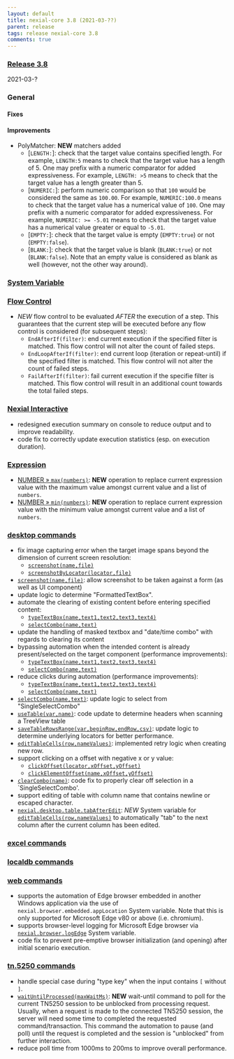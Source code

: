 ```yaml
---
layout: default
title: nexial-core 3.8 (2021-03-??)
parent: release
tags: release nexial-core 3.8
comments: true
---
```


### <a href="https://github.com/nexiality/nexial-core/releases/tag/nexial-core-v3.8_????" class="external-link" target="_nexial_link">Release 3.8</a>
2021-03-?


### General
#### Fixes

#### Improvements
- PolyMatcher: **NEW** matchers added
  - [`LENGTH:`]: check that the target value contains specified length. For example, `LENGTH:5` means to 
    check that the target value has a length of 5. One may prefix with a numeric comparator for added expressiveness. 
    For example, `LENGTH: >5` means to check that the target value has a length greater than 5.
  - [`NUMERIC:`]: perform numeric comparison so that `100` would be considered the same as `100.00`. For example, 
    `NUMERIC:100.0` means to check that the target value has a numerical value of `100`. One may prefix with a numeric 
    comparator for added expressiveness. For example, `NUMERIC: >= -5.01` means to check that the target value has a 
    numerical value greater or equal to `-5.01`.
  - [`EMPTY:`]: check that the target value is empty (`EMPTY:true`) or not (`EMPTY:false`).
  - [`BLANK:`]: check that the target value is blank (`BLANK:true`) or not (`BLANK:false`). Note that an empty value is
    considered as blank as well (however, not the other way around).


### [System Variable](../systemvars)


### [Flow Control](../flowcontrols)
- *NEW* flow control to be evaluated *AFTER* the execution of a step. This guarantees that the current step will be 
  executed before any flow control is considered (for subsequent steps):
  - `EndAfterIf(filter)`: end current execution if the specified filter is matched. This flow control will not alter 
    the count of failed steps.
  - `EndLoopAfterIf(filter)`: end current loop (iteration or repeat-until) if the specified filter is matched. This 
    flow control will not alter the count of failed steps.
  - `FailAfterIf(filter)`: fail current execution if the specifie filter is matched. This flow control will result in 
    an additional count towards the total failed steps.


### [Nexial Interactive](../interactive)
- redesigned execution summary on console to reduce output and to improve readability.
- code fix to correctly update execution statistics (esp. on execution duration).


### [Expression](../expressions)
- [NUMBER &raquo; `max(numbers)`](../expressions/NUMBERexpression#maxnumbers): **NEW** operation to replace current 
  expression value with the maximum value amongst current value and a list of `numbers`.
- [NUMBER &raquo; `min(numbers)`](../expressions/NUMBERexpression#minnumbers): **NEW** operation to replace current 
  expression value with the minimum value amongst current value and a list of `numbers`.


### [desktop commands](../commands/desktop)
- fix image capturing error when the target image spans beyond the dimension of current screen resolution:
  - [`screenshot(name,file)`](../commands/desktop/screenshot(name,file))
  - [`screenshotByLocator(locator,file)`](../commands/desktop/screenshotByLocator(locator,file))
- [`screenshot(name,file)`](../commands/desktop/screenshot(name,file)): allow screenshot to be taken against a form 
  (as well as UI component)
- update logic to determine "FormattedTextBox".
- automate the clearing of existing content before entering specified content:
  - [`typeTextBox(name,text1,text2,text3,text4)`](../commands/desktop/typeTextBox(name,text1,text2,text3,text4))
  - [`selectCombo(name,text)`](../commands/desktop/selectCombo(name,text))
- update the handling of masked textbox and "date/time combo" with regards to clearing its content
- bypassing automation when the intended content is already present/selected on the target component (performance improvements):
  - [`typeTextBox(name,text1,text2,text3,text4)`](../commands/desktop/typeTextBox(name,text1,text2,text3,text4))
  - [`selectCombo(name,text)`](../commands/desktop/selectCombo(name,text))
- reduce clicks during automation (performance improvements):
  - [`typeTextBox(name,text1,text2,text3,text4)`](../commands/desktop/typeTextBox(name,text1,text2,text3,text4))
  - [`selectCombo(name,text)`](../commands/desktop/selectCombo(name,text))
- [`selectCombo(name,text)`](../commands/desktop/selectCombo(name,text)): update logic to select from "SingleSelectCombo"
- [`useTable(var,name)`](../commands/desktop/useTable(var,name)): code update to determine headers when scanning a 
  TreeView table
- [`saveTableRowsRange(var,beginRow,endRow,csv)`](../commands/desktop/saveTableRowsRange(var,beginRow,endRow,csv)): 
  update logic to determine underlying locators for better performance.
- [`editTableCells(row,nameValues)`](../commands/desktop/editTableCells(row,nameValues)): implemented retry logic when 
  creating new row.
- support clicking on a offset with negative x or y value:
	- [`clickOffset(locator,xOffset,yOffset)`](../commands/desktop/clickOffset(locator,xOffset,yOffset))
	- [`clickElementOffset(name,xOffset,yOffset)`](../commands/desktop/clickElementOffset(name,xOffset,yOffset))
- [`clearCombo(name)`](../commands/desktop/clearCombo(name)): code fix to properly clear off selection in a 
  `SingleSelectCombo'.
- support editing of table with column name that contains newline or escaped character. 
- [`nexial.desktop.table.tabAfterEdit`](../systemvars/index.html#nexial.desktop.table.tabAfterEdit): *NEW* System 
  variable for [`editTableCells(row,nameValues)`](../commands/desktop/editTableCells(row,nameValues)) to automatically 
  "tab" to the next column after the current column has been edited.


### [excel commands](../commands/excel)


### [localdb commands](../commands/localdb)


### [web commands](../commands/web)
- supports the automation of Edge browser embedded in another Windows application via the use of 
  `nexial.browser.embedded.appLocation` System variable. Note that this is only supported for Microsoft Edge v80 or 
  above (i.e. chromium).
- supports browser-level logging for Microsoft Edge browser via 
  [`nexial.browser.logEdge`](../systemvars/index.html#nexial.browser.logEdge) System variable. 
- code fix to prevent pre-emptive browser initialization (and opening) after initial scenario execution. 


### [tn.5250 commands](../commands/tn.5250)
- handle special case during "type key" when the input contains `[` without `]`.
- [`waitUntilProcessed(maxWaitMs)`](../commands/tn.5250/waitUntilProcessed(maxWaitMs)): **NEW** wait-until command to
  poll for the current TN5250 session to be unblocked from processing request. Usually, when a request is made to the 
  connected TN5250 session, the server will need some time to completed the requested command/transaction. This command
  the automation to pause (and poll) until the request is completed and the session is "unblocked" from further 
  interaction.
- reduce poll time from 1000ms to 200ms to improve overall performance.
